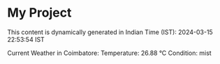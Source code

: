 # My Project

This content is dynamically generated in Indian Time (IST): 2024-03-15 22:53:54 IST


Current Weather in Coimbatore:
Temperature: 26.88 °C
Condition: mist
